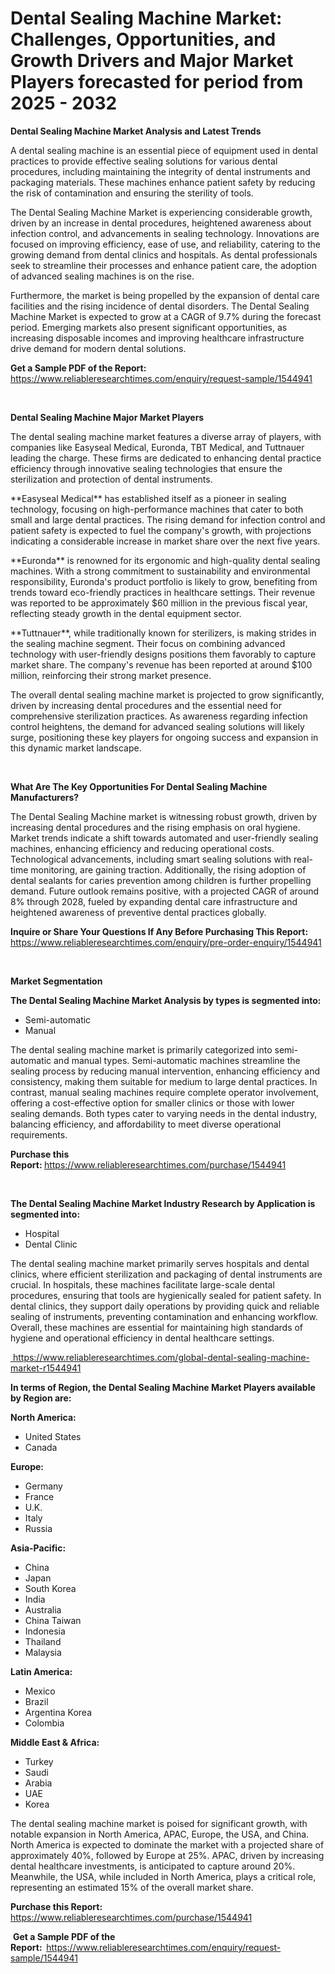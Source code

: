 <p><h1>Dental Sealing Machine Market: Challenges, Opportunities, and Growth Drivers and Major Market Players forecasted for period from 2025 - 2032</h1></p><p><strong>Dental Sealing Machine Market Analysis and Latest Trends</strong></p>
<p><p>A dental sealing machine is an essential piece of equipment used in dental practices to provide effective sealing solutions for various dental procedures, including maintaining the integrity of dental instruments and packaging materials. These machines enhance patient safety by reducing the risk of contamination and ensuring the sterility of tools.</p><p>The Dental Sealing Machine Market is experiencing considerable growth, driven by an increase in dental procedures, heightened awareness about infection control, and advancements in sealing technology. Innovations are focused on improving efficiency, ease of use, and reliability, catering to the growing demand from dental clinics and hospitals. As dental professionals seek to streamline their processes and enhance patient care, the adoption of advanced sealing machines is on the rise.</p><p>Furthermore, the market is being propelled by the expansion of dental care facilities and the rising incidence of dental disorders. The Dental Sealing Machine Market is expected to grow at a CAGR of 9.7% during the forecast period. Emerging markets also present significant opportunities, as increasing disposable incomes and improving healthcare infrastructure drive demand for modern dental solutions.</p></p>
<p><strong>Get a Sample PDF of the Report:&nbsp;</strong> <a href="https://www.reliableresearchtimes.com/enquiry/request-sample/1544941?utm_campaign=2009&utm_medium=2&utm_source=Github&utm_content=ia&utm_term=13042025&utm_id=dental-sealing-machine">https://www.reliableresearchtimes.com/enquiry/request-sample/1544941</a></p>
<p>&nbsp;</p>
<p><strong>Dental Sealing Machine Major Market Players</strong></p>
<p><p>The dental sealing machine market features a diverse array of players, with companies like Easyseal Medical, Euronda, TBT Medical, and Tuttnauer leading the charge. These firms are dedicated to enhancing dental practice efficiency through innovative sealing technologies that ensure the sterilization and protection of dental instruments. </p><p>**Easyseal Medical** has established itself as a pioneer in sealing technology, focusing on high-performance machines that cater to both small and large dental practices. The rising demand for infection control and patient safety is expected to fuel the company's growth, with projections indicating a considerable increase in market share over the next five years.</p><p>**Euronda** is renowned for its ergonomic and high-quality dental sealing machines. With a strong commitment to sustainability and environmental responsibility, Euronda's product portfolio is likely to grow, benefiting from trends toward eco-friendly practices in healthcare settings. Their revenue was reported to be approximately $60 million in the previous fiscal year, reflecting steady growth in the dental equipment sector.</p><p>**Tuttnauer**, while traditionally known for sterilizers, is making strides in the sealing machine segment. Their focus on combining advanced technology with user-friendly designs positions them favorably to capture market share. The company's revenue has been reported at around $100 million, reinforcing their strong market presence.</p><p>The overall dental sealing machine market is projected to grow significantly, driven by increasing dental procedures and the essential need for comprehensive sterilization practices. As awareness regarding infection control heightens, the demand for advanced sealing solutions will likely surge, positioning these key players for ongoing success and expansion in this dynamic market landscape.</p></p>
<p>&nbsp;</p>
<p><strong>What Are The Key Opportunities For Dental Sealing Machine Manufacturers?</strong></p>
<p><p>The Dental Sealing Machine market is witnessing robust growth, driven by increasing dental procedures and the rising emphasis on oral hygiene. Market trends indicate a shift towards automated and user-friendly sealing machines, enhancing efficiency and reducing operational costs. Technological advancements, including smart sealing solutions with real-time monitoring, are gaining traction. Additionally, the rising adoption of dental sealants for caries prevention among children is further propelling demand. Future outlook remains positive, with a projected CAGR of around 8% through 2028, fueled by expanding dental care infrastructure and heightened awareness of preventive dental practices globally.</p></p>
<p><strong>Inquire or Share Your Questions If Any Before Purchasing This Report:</strong> <a href="https://www.reliableresearchtimes.com/enquiry/pre-order-enquiry/1544941?utm_campaign=2009&utm_medium=2&utm_source=Github&utm_content=ia&utm_term=13042025&utm_id=dental-sealing-machine">https://www.reliableresearchtimes.com/enquiry/pre-order-enquiry/1544941</a></p>
<p>&nbsp;</p>
<p><strong>Market Segmentation</strong></p>
<p><strong>The Dental Sealing Machine Market Analysis by types is segmented into:</strong></p>
<p><ul><li>Semi-automatic</li><li>Manual</li></ul></p>
<p><p>The dental sealing machine market is primarily categorized into semi-automatic and manual types. Semi-automatic machines streamline the sealing process by reducing manual intervention, enhancing efficiency and consistency, making them suitable for medium to large dental practices. In contrast, manual sealing machines require complete operator involvement, offering a cost-effective option for smaller clinics or those with lower sealing demands. Both types cater to varying needs in the dental industry, balancing efficiency, and affordability to meet diverse operational requirements.</p></p>
<p><strong>Purchase this Report:&nbsp;</strong><a href="https://www.reliableresearchtimes.com/purchase/1544941?utm_campaign=2009&utm_medium=2&utm_source=Github&utm_content=ia&utm_term=13042025&utm_id=dental-sealing-machine">https://www.reliableresearchtimes.com/purchase/1544941</a></p>
<p>&nbsp;</p>
<p><strong>The Dental Sealing Machine Market Industry Research by Application is segmented into:</strong></p>
<p><ul><li>Hospital</li><li>Dental Clinic</li></ul></p>
<p><p>The dental sealing machine market primarily serves hospitals and dental clinics, where efficient sterilization and packaging of dental instruments are crucial. In hospitals, these machines facilitate large-scale dental procedures, ensuring that tools are hygienically sealed for patient safety. In dental clinics, they support daily operations by providing quick and reliable sealing of instruments, preventing contamination and enhancing workflow. Overall, these machines are essential for maintaining high standards of hygiene and operational efficiency in dental healthcare settings.</p></p>
<p><a href="https://www.reliableresearchtimes.com/global-dental-sealing-machine-market-r1544941?utm_campaign=2009&utm_medium=2&utm_source=Github&utm_content=ia&utm_term=13042025&utm_id=dental-sealing-machine">&nbsp;https://www.reliableresearchtimes.com/global-dental-sealing-machine-market-r1544941</a></p>
<p><strong>In terms of Region, the Dental Sealing Machine Market Players available by Region are:</strong></p>
<p>
    <p> <strong> North America: </strong>
        <ul>
            <li>United States</li>
            <li>Canada</li>
        </ul>
        </p> 
    <p> <strong> Europe: </strong>
        <ul>
            <li>Germany</li>
            <li>France</li>
            <li>U.K.</li>
            <li>Italy</li>
            <li>Russia</li>
        </ul>
        </p> 
    <p> <strong> Asia-Pacific: </strong>
        <ul>
            <li>China</li>
            <li>Japan</li>
            <li>South Korea</li>
            <li>India</li>
            <li>Australia</li>
            <li>China Taiwan</li>
            <li>Indonesia</li>
            <li>Thailand</li>
            <li>Malaysia</li>
        </ul>
        </p> 
    <p> <strong> Latin America: </strong>
        <ul>
            <li>Mexico</li>
            <li>Brazil</li>
            <li>Argentina Korea</li>
            <li>Colombia</li>
        </ul>
        </p> 
    <p> <strong> Middle East & Africa: </strong>
        <ul>
            <li>Turkey</li>
            <li>Saudi</li>
            <li>Arabia</li>
            <li>UAE</li>
            <li>Korea</li>
        </ul>
    </p>
    </p>
<p><p>The dental sealing machine market is poised for significant growth, with notable expansion in North America, APAC, Europe, the USA, and China. North America is expected to dominate the market with a projected share of approximately 40%, followed by Europe at 25%. APAC, driven by increasing dental healthcare investments, is anticipated to capture around 20%. Meanwhile, the USA, while included in North America, plays a critical role, representing an estimated 15% of the overall market share.</p></p>
<p><strong>Purchase this Report: </strong><a href="https://www.reliableresearchtimes.com/purchase/1544941?utm_campaign=2009&utm_medium=2&utm_source=Github&utm_content=ia&utm_term=13042025&utm_id=dental-sealing-machine">https://www.reliableresearchtimes.com/purchase/1544941</a></p>
<p>&nbsp;<strong>Get a Sample PDF of the Report:&nbsp;&nbsp;</strong><a href="https://www.reliableresearchtimes.com/enquiry/request-sample/1544941?utm_campaign=2009&utm_medium=2&utm_source=Github&utm_content=ia&utm_term=13042025&utm_id=dental-sealing-machine">https://www.reliableresearchtimes.com/enquiry/request-sample/1544941</a></p>
<p><strong></strong></p>
<p><p></p><p></p><p></p></p>
